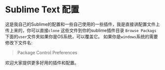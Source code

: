 # Sublime Text 配置
这是我自己的Sublime的配置和一些自己使用的一些插件，我是直接讲配置文件上传上来的，你可以直接`clone` 这些文件到你的sublime插件目录
`Browse Packags` 下面的`user`文件夹如果你是OS系统，可以覆盖它。
如果你是`windows`系统的需要修改下文件名:

>Package Control
>Preferences

欢迎大家提供更多好用的插件和配置。